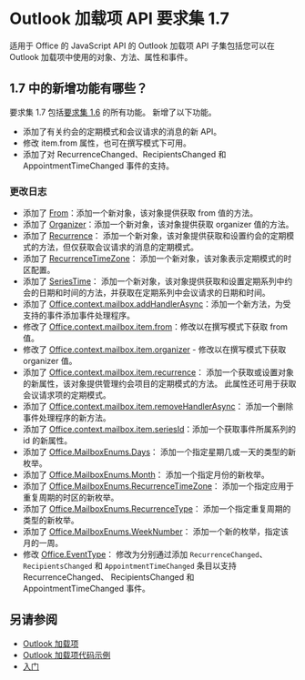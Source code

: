 # <a name="outlook-add-in-api-requirement-set-17"></a>Outlook 加载项 API 要求集 1.7

适用于 Office 的 JavaScript API 的 Outlook 加载项 API 子集包括您可以在 Outlook 加载项中使用的对象、方法、属性和事件。

## <a name="whats-new-in-17"></a>1.7 中的新增功能有哪些？

要求集 1.7 包括[要求集 1.6](../requirement-set-1.6/outlook-requirement-set-1.6.md) 的所有功能。 新增了以下功能。

- 添加了有关约会的定期模式和会议请求的消息的新 API。
- 修改 item.from 属性，也可在撰写模式下可用。
- 添加了对 RecurrenceChanged、RecipientsChanged 和 AppointmentTimeChanged 事件的支持。

### <a name="change-log"></a>更改日志

- 添加了 [From](/javascript/api/outlook_1_7/office.from)：添加一个新对象，该对象提供获取 from 值的方法。
- 添加了 [Organizer](/javascript/api/outlook_1_7/office.organizer)：添加一个新对象，该对象提供获取 organizer 值的方法。
- 添加了 [Recurrence](/javascript/api/outlook_1_7/office.recurrence)： 添加一个新对象，该对象提供获取和设置约会的定期模式的方法，但仅获取会议请求的消息的定期模式。
- 添加了 [RecurrenceTimeZone](/javascript/api/outlook_1_7/office.recurrencetimezone)： 添加一个新对象，该对象表示定期模式的时区配置。
- 添加了 [SeriesTime](/javascript/api/outlook_1_7/office.seriestime)： 添加一个新对象，该对象提供获取和设置定期系列中约会的日期和时间的方法，并获取在定期系列中会议请求的日期和时间。
- 添加了 [Office.context.mailbox.addHandlerAsync](office.context.mailbox.item.md#addhandlerasynceventtype-handler-options-callback)：添加一个新方法，为受支持的事件添加事件处理程序。
- 修改了 [Office.context.mailbox.item.from](office.context.mailbox.item.md#from-emailaddressdetailsjavascriptapioutlook17officeemailaddressdetailsfromjavascriptapioutlook17officefrom)：修改以在撰写模式下获取 from 值。
- 修改了 [Office.context.mailbox.item.organizer](office.context.mailbox.item.md#organizer-emailaddressdetailsjavascriptapioutlook17officeemailaddressdetailsorganizerjavascriptapioutlook17officeorganizer) - 修改以在撰写模式下获取 organizer 值。
- 添加了 [Office.context.mailbox.item.recurrence](office.context.mailbox.item.md#nullable-recurrence-recurrencejavascriptapioutlook17officerecurrence)： 添加一个获取或设置对象的新属性，该对象提供管理约会项目的定期模式的方法。 此属性还可用于获取会议请求项的定期模式。
- 添加了 [Office.context.mailbox.item.removeHandlerAsync](office.context.mailbox.item.md#removehandlerasynceventtype-handler-options-callback)： 添加一个删除事件处理程序的新方法。
- 添加了 [Office.context.mailbox.item.seriesId](office.context.mailbox.item.md#nullable-seriesid-string)：添加一个获取事件所属系列的 id 的新属性。
- 添加了 [Office.MailboxEnums.Days](/javascript/api/outlook_1_7/office.mailboxenums.days)： 添加一个指定星期几或一天的类型的新枚举。
- 添加了 [Office.MailboxEnums.Month](/javascript/api/outlook_1_7/office.mailboxenums.month)： 添加一个指定月份的新枚举。
- 添加了 [Office.MailboxEnums.RecurrenceTimeZone](/javascript/api/outlook_1_7/office.mailboxenums.recurrencetimezone)： 添加一个指定应用于重复周期的时区的新枚举。
- 添加了 [Office.MailboxEnums.RecurrenceType](/javascript/api/outlook_1_7/office.mailboxenums.recurrencetype)： 添加一个指定重复周期的类型的新枚举。
- 添加了 [Office.MailboxEnums.WeekNumber](/javascript/api/outlook_1_7/office.mailboxenums.weeknumber)： 添加一个新的枚举，指定该月的一周。
- 修改 [Office.EventType](/javascript/api/office/office.eventtype)： 修改为分别通过添加 `RecurrenceChanged`、`RecipientsChanged` 和 `AppointmentTimeChanged` 条目以支持RecurrenceChanged、 RecipientsChanged 和 AppointmentTimeChanged 事件。

## <a name="see-also"></a>另请参阅

- [Outlook 加载项](https://docs.microsoft.com/outlook/add-ins/)
- [Outlook 加载项代码示例](https://developer.microsoft.com/outlook/gallery/?filterBy=Outlook,Samples,Add-ins)
- [入门](https://docs.microsoft.com/outlook/add-ins/quick-start)